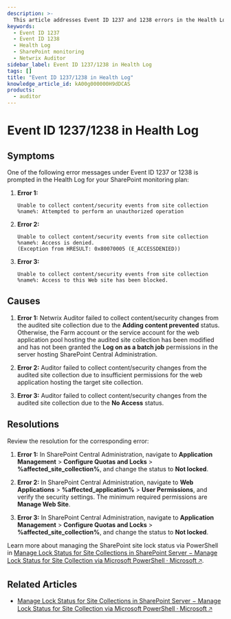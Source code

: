 ```yaml
---
description: >-
  This article addresses Event ID 1237 and 1238 errors in the Health Log for SharePoint monitoring plans, detailing symptoms, causes, and resolutions.
keywords:
  - Event ID 1237
  - Event ID 1238
  - Health Log
  - SharePoint monitoring
  - Netwrix Auditor
sidebar_label: Event ID 1237/1238 in Health Log
tags: []
title: "Event ID 1237/1238 in Health Log"
knowledge_article_id: kA00g000000H9dDCAS
products:
  - auditor
---
```


# Event ID 1237/1238 in Health Log

## Symptoms

One of the following error messages under Event ID 1237 or 1238 is prompted in the Health Log for your SharePoint monitoring plan:

1. **Error 1:**
   ```
   Unable to collect content/security events from site collection %name%: Attempted to perform an unauthorized operation
   ```

2. **Error 2:**
   ```
   Unable to collect content/security events from site collection %name%: Access is denied.
   (Exception from HRESULT: 0x80070005 (E_ACCESSDENIED))
   ```

3. **Error 3:**
   ```
   Unable to collect content/security events from site collection %name%: Access to this Web site has been blocked.
   ```

## Causes

1. **Error 1:** Netwrix Auditor failed to collect content/security changes from the audited site collection due to the **Adding content prevented** status. Otherwise, the Farm account or the service account for the web application pool hosting the audited site collection has been modified and has not been granted the **Log on as a batch job** permissions in the server hosting SharePoint Central Administration.

2. **Error 2:** Auditor failed to collect content/security changes from the audited site collection due to insufficient permissions for the web application hosting the target site collection.

3. **Error 3:** Auditor failed to collect content/security changes from the audited site collection due to the **No Access** status.

## Resolutions

Review the resolution for the corresponding error:

1. **Error 1:** In SharePoint Central Administration, navigate to **Application Management** > **Configure Quotas and Locks** > **%affected_site_collection%**, and change the status to **Not locked**.

2. **Error 2:** In SharePoint Central Administration, navigate to **Web Applications** > **%affected_application%** > **User Permissions**, and verify the security settings. The minimum required permissions are **Manage Web Site**.

3. **Error 3:** In SharePoint Central Administration, navigate to **Application Management** > **Configure Quotas and Locks** > **%affected_site_collection%**, and change the status to **Not locked**.

Learn more about managing the SharePoint site lock status via PowerShell in [Manage Lock Status for Site Collections in SharePoint Server − Manage Lock Status for Site Collection via Microsoft PowerShell ⸱ Microsoft 🡥](https://learn.microsoft.com/en-us/sharepoint/sites/manage-the-lock-status-for-site-collections#manage-the-lock-status-for-a-site-collection-by-using-microsoft-powershell).

## Related Articles

- [Manage Lock Status for Site Collections in SharePoint Server − Manage Lock Status for Site Collection via Microsoft PowerShell ⸱ Microsoft 🡥](https://learn.microsoft.com/en-us/sharepoint/sites/manage-the-lock-status-for-site-collections#manage-the-lock-status-for-a-site-collection-by-using-microsoft-powershell)